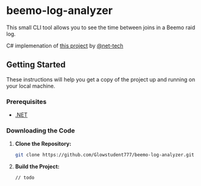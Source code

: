 # beemo-log-analyzer
This small CLI tool allows you to see the time between joins in a Beemo raid log.

C# implemenation of [this project](https://github.com/net-tech/beemo-join-time-diff/) by [@net-tech](https://github.com/net-tech)

## Getting Started
These instructions will help you get a copy of the project up and running on your local machine.

### Prerequisites
- [.NET](https://dotnet.microsoft.com/en-us/)

### Downloading the Code

1. **Clone the Repository:**
	```sh
	git clone https://github.com/Glowstudent777/beemo-log-analyzer.git
	```
	
2. **Build the Project:**
	```sh
	// todo
	```
